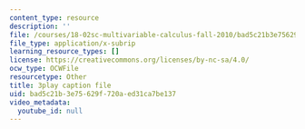 ```yaml
---
content_type: resource
description: ''
file: /courses/18-02sc-multivariable-calculus-fall-2010/bad5c21b3e75629f720aed31ca7be137_mEI7ACWmx_8.srt
file_type: application/x-subrip
learning_resource_types: []
license: https://creativecommons.org/licenses/by-nc-sa/4.0/
ocw_type: OCWFile
resourcetype: Other
title: 3play caption file
uid: bad5c21b-3e75-629f-720a-ed31ca7be137
video_metadata:
  youtube_id: null
---
```

